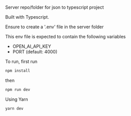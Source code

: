Server repo/folder for json to typescript project

Built with Typescript. 

Ensure to create a '.env' file in the server folder

This env file is expected to contain the following variables
- OPEN_AI_API_KEY
- PORT (default: 4000)

To run,
first run 
```bash
npm install
```

then 

```bash
npm run dev
```

Using Yarn 

```bash
yarn dev
```
